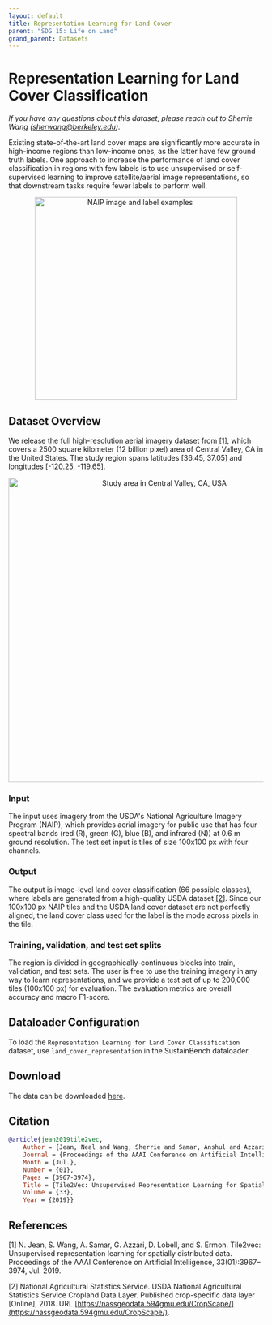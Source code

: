 ```yaml
---
layout: default
title: Representation Learning for Land Cover
parent: "SDG 15: Life on Land"
grand_parent: Datasets
---
```


# Representation Learning for Land Cover Classification

*If you have any questions about this dataset, please reach out to Sherrie Wang ([sherwang@berkeley.edu](mailto:sherwang@berkeley.edu)).*

Existing state-of-the-art land cover maps are significantly more accurate in high-income regions than low-income ones, as the latter have few ground truth labels. One approach to increase the performance of land cover classification in regions with few labels is to use unsupervised or self-supervised learning to improve satellite/aerial image representations, so that downstream tasks require fewer labels to perform well.

<p style="text-align: center">
<img src="{{ site.baseurl }}/assets/images/tile2vec_examples.jpg" width="400" title="NAIP image and label examples">
</p>

## Dataset Overview

We release the full high-resolution aerial imagery dataset from [[1]](#references), which covers a 2500 square kilometer (12 billion pixel) area of Central Valley, CA in the United States. The study region spans latitudes [36.45, 37.05] and longitudes [-120.25, -119.65].

<p style="text-align: center">
<img src="{{ site.baseurl }}/assets/images/tile2vec_study_region.png" width="600" title="Study area in Central Valley, CA, USA">
</p>

### Input
The input uses imagery from the USDA's National Agriculture Imagery Program (NAIP), which provides aerial imagery for public use that has four spectral bands (red (R), green (G), blue (B), and infrared (N)) at 0.6 m ground resolution. The test set input is tiles of size 100x100 px with four channels.

### Output
The output is image-level land cover classification (66 possible classes), where labels are generated from a high-quality USDA dataset [[2]](#references). Since our 100x100 px NAIP tiles and the USDA land cover dataset are not perfectly aligned, the land cover class used for the label is the mode across pixels in the tile.

### Training, validation, and test set splits
The region is divided in geographically-continuous blocks into train, validation, and test sets. The user is free to use the training imagery in any way to learn representations, and we provide a test set of up to 200,000 tiles (100x100 px) for evaluation. The evaluation metrics are overall accuracy and macro F1-score.

## Dataloader Configuration
To load the ``Representation Learning for Land Cover Classification`` dataset, use ``land_cover_representation`` in the SustainBench dataloader.

## Download
The data can be downloaded [here](https://drive.google.com/drive/folders/1BMLTD8rFMzMF-GpjvwQ3HB4Hx6fzTxxF?usp=sharing).


## Citation

```bibtex
@article{jean2019tile2vec,
    Author = {Jean, Neal and Wang, Sherrie and Samar, Anshul and Azzari, George and Lobell, David and Ermon, Stefano},
    Journal = {Proceedings of the AAAI Conference on Artificial Intelligence},
    Month = {Jul.},
    Number = {01},
    Pages = {3967-3974},
    Title = {Tile2Vec: Unsupervised Representation Learning for Spatially Distributed Data},
    Volume = {33},
    Year = {2019}}
```

## References

[1] N. Jean, S. Wang, A. Samar, G. Azzari, D. Lobell, and S. Ermon. Tile2vec: Unsupervised representation learning for spatially distributed data. Proceedings of the AAAI Conference on Artificial Intelligence, 33(01):3967–3974, Jul. 2019.

[2] National Agricultural Statistics Service. USDA National Agricultural Statistics Service Cropland Data Layer. Published crop-specific data layer [Online], 2018. URL [https://nassgeodata.594gmu.edu/CropScape/](https://nassgeodata.594gmu.edu/CropScape/).
